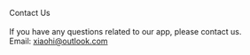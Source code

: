 Contact Us <br>  <br>
If you have any questions related to our app, please contact us. <br>
Email: xiaohi@outlook.com
